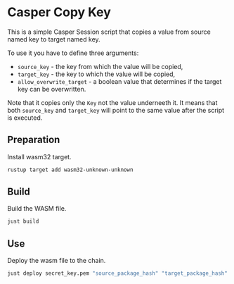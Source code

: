 # Casper Copy Key

This is a simple Casper Session script that copies a value from source named key
to target named key.

To use it you have to define three arguments:
- `source_key` - the key from which the value will be copied,
- `target_key` - the key to which the value will be copied,
- `allow_overwrite_target` - a boolean value that determines if the target key
  can be overwritten.

Note that it copies only the `Key` not the value underneeth it. It means that
both `source_key` and `target_key` will point to the same value after the script
is executed.

## Preparation

Install wasm32 target.

```bash
rustup target add wasm32-unknown-unknown
```

## Build

Build the WASM file.

```bash
just build
```

## Use

Deploy the wasm file to the chain.

```bash
just deploy secret_key.pem "source_package_hash" "target_package_hash" false
```
